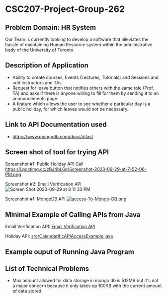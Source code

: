 # CSC207-Project-Group-262
## Problem Domain: HR System
Our Team is currently looking to develop a software that alleviates the hassle of maintaining Human Resource system within the administrative body of the University of Toronto.

## Description of Application
- Ability to create courses, Events (Lectures, Tutorials) and Sessions and add Instructors and TAs.
- Request for leave button that notifies others with the same role (Prof, TA) and asks if there is anyone willing to fill for them by sending it to an announcements page.
- A feature which allows the user to see whether a particular day is a public holiday, for which leaves would not be necessary.

## Link to API Documentation used
- https://www.mongodb.com/docs/atlas/

## Screen shot of tool for trying API

Screenshot #1: Public Holiday API Call
https://i.postimg.cc/zBJ4bL6q/Screenshot-2023-09-29-at-7-52-06-PM.png

Screenshot #2: Email Verification API
![Screen Shot 2023-09-29 at 8 11 33 PM](https://github.com/xubosen/CSC207-Project-Group-262/assets/97214246/f92e0c99-6d98-4711-9bbf-9896d56865cc)

Screenshot #1: MongoDB API
[![access-To-Mongo-DB.png](https://i.postimg.cc/cHk2R54Q/access-To-Mongo-DB.png)](https://postimg.cc/47tWZPcd)

## Minimal Example of Calling APIs from Java
Email Verification API: [Email Verification API](https://github.com/xubosen/CSC207-Project-Group-262/blob/main/src/apiDocuments/emailValidationAPI.java)

Holiday API: [src/CalendarificAPIAccessExample.java](https://github.com/xubosen/CSC207-Project-Group-262/blob/0caa7469006427fdb4fb71c89daffad34a697c88/src/CalendarificAPIAccessExample.java)

## Example ouput of Running Java Program


## List of Technical Problems
- Max amount allowed for data storage in mongo db is 512MB but it's not a major concern because it only takes up 100KB with the current amount of data stored.
